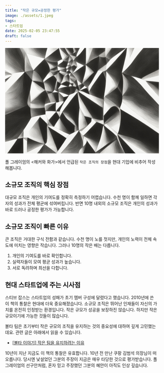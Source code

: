 ```yaml
---
title: "작은 규모=공정한 평가"
image: ./assets/1.jpeg
tags:
- 스타트업
date: 2025-02-05 23:47:55
draft: false
---
```


![hero](./assets/1.jpeg)

폴 그레이엄의 <해커와 화가>에서 언급된 `작은 조직의 장점`을 현대 기업에 비추어 작성해봅니다.

## 소규모 조직의 핵심 장점

대규모 조직은 개인의 기여도를 정확히 측정하기 어렵습니다. 수천 명이 함께 일하면 각자의 성과가 전체 평균에 섞여버립니다. 반면 10명 내외의 소규모 조직은 개인의 성과가 바로 드러나 공정한 평가가 가능합니다.

## 소규모 조직이 빠른 이유

큰 조직은 거대한 구식 전함과 같습니다. 수천 명이 노를 젓지만, 개인의 노력이 전체 속도에 미치는 영향은 작습니다. 그러나 10명의 작은 배는 다릅니다.

1. 개인의 기여도를 바로 확인합니다.
2. 실력자들이 모여 평균 성과가 높습니다.
3. 서로 독려하며 최선을 다합니다.

## 현대 스타트업에 주는 시사점

스티브 잡스는 스타트업의 성패가 초기 멤버 구성에 달렸다고 했습니다. 2010년에 쓴 이 책의 통찰은 현대에 더욱 중요해졌습니다. 소규모 조직은 뛰어난 인재들이 자신의 가치를 온전히 인정받는 환경입니다. 작은 규모가 성공을 보장하진 않습니다. 하지만 작은 규모이기에 가능한 것들이 많습니다.

볼타 팀은 초기부터 작은 규모의 조직을 유지하는 것의 중요성에 대하여 깊게 고민했는데요. 관련 글은 아래에서 읽을 수 있습니다.

- [[볼타 이야기] 작은 팀을 유지하려는 이유](/볼타-이야기-작은-팀을-유지하려는-이유/)

10년이 지난 지금도 이 책의 통찰은 유효합니다. 10년 전 만난 쿠팡 김범석 의장님이 떠오릅니다. 당시엔 낯설었던 그분의 주장이 지금은 매우 타당한 것으로 평가받습니다. 폴 그레이엄의 선구안처럼, 혼자 믿고 주장했던 그분의 혜안이 아직도 인상 깊습니다.
